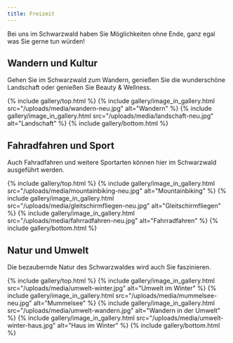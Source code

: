```yaml
---
title: Freizeit
---
```


Bei uns im Schwarzwald haben Sie Möglichkeiten ohne Ende, ganz egal was Sie gerne tun würden!

## Wandern und Kultur

Gehen Sie im Schwarzwald zum Wandern, genießen Sie die wunderschöne Landschaft oder genießen Sie Beauty & Wellness.

{% include gallery/top.html %}
{% include gallery/image_in_gallery.html                                                 src="/uploads/media/wandern-neu.jpg"
    alt="Wandern"
%}
{% include gallery/image_in_gallery.html                                                 src="/uploads/media/landschaft-neu.jpg"
    alt="Landschaft"
%}
{% include gallery/bottom.html %}

## Fahradfahren und Sport

Auch Fahradfahren und weitere Sportarten können hier im Schwarzwald ausgeführt werden.

{% include gallery/top.html %}
{% include gallery/image_in_gallery.html                                                 src="/uploads/media/mountainbiking-neu.jpg"
    alt="Mountainbiking"
%}
{% include gallery/image_in_gallery.html                                                 src="/uploads/media/gleitschirmfliegen-neu.jpg"
    alt="Gleitschirmfliegen"
%}
{% include gallery/image_in_gallery.html                                                 src="/uploads/media/fahrradfahren-neu.jpg"
    alt="Fahrradfahren"
%}
{% include gallery/bottom.html %}

## Natur und Umwelt

Die bezaubernde Natur des Schwarzwaldes wird auch Sie faszinieren.

{% include gallery/top.html %}
{% include gallery/image_in_gallery.html                                                 src="/uploads/media/umwelt-winter.jpg"
    alt="Umwelt im Winter"
%}
{% include gallery/image_in_gallery.html                                                 src="/uploads/media/mummelsee-neu.jpg"
    alt="Mummelsee"
%}
{% include gallery/image_in_gallery.html                                                 src="/uploads/media/umwelt-wandern.jpg"
    alt="Wandern in der Umwelt"
%}
{% include gallery/image_in_gallery.html                                                 src="/uploads/media/umwelt-winter-haus.jpg"
    alt="Haus im Winter"
%}
{% include gallery/bottom.html %}
